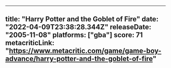 
---
title: "Harry Potter and the Goblet of Fire"
date: "2022-04-09T23:38:28.344Z"
releaseDate: "2005-11-08"
platforms: ["gba"]
score: 71
metacriticLink: "https://www.metacritic.com/game/game-boy-advance/harry-potter-and-the-goblet-of-fire"
---
